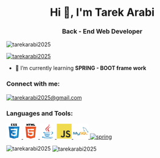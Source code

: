 <h1 align="center">Hi 👋, I'm Tarek Arabi</h1>
<h3 align="center">Back - End Web Developer</h3>

<p align="left"> <img src="https://komarev.com/ghpvc/?username=tarekarabi2025&label=Profile%20views&color=0e75b6&style=flat" alt="tarekarabi2025" /> </p>

<p align="left"> <a href="https://github.com/ryo-ma/github-profile-trophy"><img src="https://github-profile-trophy.vercel.app/?username=tarekarabi2025" alt="tarekarabi2025" /></a> </p>

- 🌱 I’m currently learning **SPRING - BOOT frame work**

<h3 align="left">Connect with me:</h3>
<p align="left">
<a href="https://linkedin.com/in/tarekarabi2025@gmail.com" target="blank"><img align="center" src="https://raw.githubusercontent.com/rahuldkjain/github-profile-readme-generator/master/src/images/icons/Social/linked-in-alt.svg" alt="tarekarabi2025@gmail.com" height="30" width="40" /></a>
</p>

<h3 align="left">Languages and Tools:</h3>
<p align="left"> <a href="https://www.w3schools.com/css/" target="_blank" rel="noreferrer"> <img src="https://raw.githubusercontent.com/devicons/devicon/master/icons/css3/css3-original-wordmark.svg" alt="css3" width="40" height="40"/> </a> <a href="https://www.w3.org/html/" target="_blank" rel="noreferrer"> <img src="https://raw.githubusercontent.com/devicons/devicon/master/icons/html5/html5-original-wordmark.svg" alt="html5" width="40" height="40"/> </a> <a href="https://www.java.com" target="_blank" rel="noreferrer"> <img src="https://raw.githubusercontent.com/devicons/devicon/master/icons/java/java-original.svg" alt="java" width="40" height="40"/> </a> <a href="https://developer.mozilla.org/en-US/docs/Web/JavaScript" target="_blank" rel="noreferrer"> <img src="https://raw.githubusercontent.com/devicons/devicon/master/icons/javascript/javascript-original.svg" alt="javascript" width="40" height="40"/> </a> <a href="https://www.mysql.com/" target="_blank" rel="noreferrer"> <img src="https://raw.githubusercontent.com/devicons/devicon/master/icons/mysql/mysql-original-wordmark.svg" alt="mysql" width="40" height="40"/> </a> <a href="https://spring.io/" target="_blank" rel="noreferrer"> <img src="https://www.vectorlogo.zone/logos/springio/springio-icon.svg" alt="spring" width="40" height="40"/> </a> </p>

<p><img align="left" src="https://github-readme-stats.vercel.app/api/top-langs?username=tarekarabi2025&show_icons=true&locale=en&layout=compact" alt="tarekarabi2025" /></p>

<p>&nbsp;<img align="center" src="https://github-readme-stats.vercel.app/api?username=tarekarabi2025&show_icons=true&locale=en" alt="tarekarabi2025" /></p>
